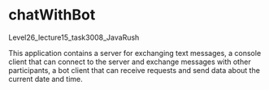 # chatWithBot
Level26_lecture15_task3008_JavaRush

This application contains a server for exchanging text messages, a console client that can connect to the server and exchange messages with other participants, a bot client that can receive requests and send data about the current date and time.
